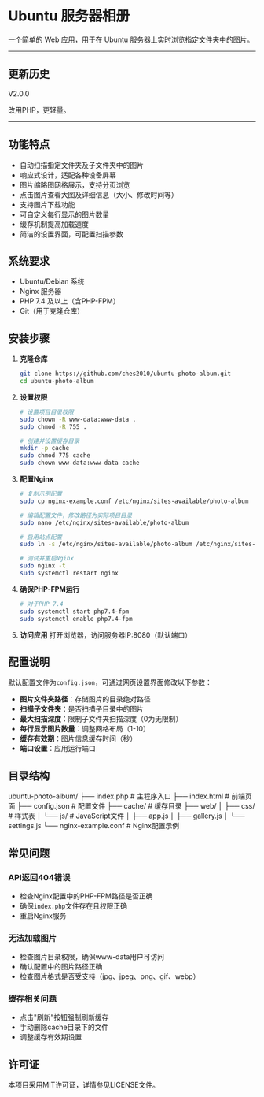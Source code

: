 # Ubuntu 服务器相册

一个简单的 Web 应用，用于在 Ubuntu 服务器上实时浏览指定文件夹中的图片。

---

## 更新历史

V2.0.0

改用PHP，更轻量。

---

## 功能特点

- 自动扫描指定文件夹及子文件夹中的图片
- 响应式设计，适配各种设备屏幕
- 图片缩略图网格展示，支持分页浏览
- 点击图片查看大图及详细信息（大小、修改时间等）
- 支持图片下载功能
- 可自定义每行显示的图片数量
- 缓存机制提高加载速度
- 简洁的设置界面，可配置扫描参数

## 系统要求

- Ubuntu/Debian 系统
- Nginx 服务器
- PHP 7.4 及以上（含PHP-FPM）
- Git（用于克隆仓库）

## 安装步骤

1. **克隆仓库**
   ```bash
   git clone https://github.com/ches2010/ubuntu-photo-album.git
   cd ubuntu-photo-album
   ```

2. **设置权限**
   ```bash
   # 设置项目目录权限
   sudo chown -R www-data:www-data .
   sudo chmod -R 755 .
   
   # 创建并设置缓存目录
   mkdir -p cache
   sudo chmod 775 cache
   sudo chown www-data:www-data cache
   ```

3. **配置Nginx**
   ```bash
   # 复制示例配置
   sudo cp nginx-example.conf /etc/nginx/sites-available/photo-album
   
   # 编辑配置文件，修改路径为实际项目目录
   sudo nano /etc/nginx/sites-available/photo-album
   
   # 启用站点配置
   sudo ln -s /etc/nginx/sites-available/photo-album /etc/nginx/sites-enabled/
   
   # 测试并重启Nginx
   sudo nginx -t
   sudo systemctl restart nginx
   ```

4. **确保PHP-FPM运行**
   ```bash
   # 对于PHP 7.4
   sudo systemctl start php7.4-fpm
   sudo systemctl enable php7.4-fpm
   ```

5. **访问应用**
   打开浏览器，访问服务器IP:8080（默认端口）

## 配置说明

默认配置文件为`config.json`，可通过网页设置界面修改以下参数：

- **图片文件夹路径**：存储图片的目录绝对路径
- **扫描子文件夹**：是否扫描子目录中的图片
- **最大扫描深度**：限制子文件夹扫描深度（0为无限制）
- **每行显示图片数量**：调整网格布局（1-10）
- **缓存有效期**：图片信息缓存时间（秒）
- **端口设置**：应用运行端口

## 目录结构
ubuntu-photo-album/
├── index.php           # 主程序入口
├── index.html          # 前端页面
├── config.json         # 配置文件
├── cache/              # 缓存目录
├── web/
│   ├── css/            # 样式表
│   └── js/             # JavaScript文件
│       ├── app.js
│       ├── gallery.js
│       └── settings.js
└── nginx-example.conf  # Nginx配置示例
## 常见问题

### API返回404错误
- 检查Nginx配置中的PHP-FPM路径是否正确
- 确保`index.php`文件存在且权限正确
- 重启Nginx服务

### 无法加载图片
- 检查图片目录权限，确保www-data用户可访问
- 确认配置中的图片路径正确
- 检查图片格式是否受支持（jpg、jpeg、png、gif、webp）

### 缓存相关问题
- 点击"刷新"按钮强制刷新缓存
- 手动删除cache目录下的文件
- 调整缓存有效期设置

## 许可证

本项目采用MIT许可证，详情参见LICENSE文件。
    
